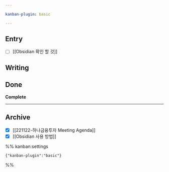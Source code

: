 ```yaml
---

kanban-plugin: basic

---
```


## Entry

- [ ] [[Obsidian 확인 할 것]]


## Writing



## Done

**Complete**


***

## Archive

- [x] [[221122-하나금융투자 Meeting Agenda]]
- [x] [[Obsidian 사용 방법]]

%% kanban:settings
```
{"kanban-plugin":"basic"}
```
%%